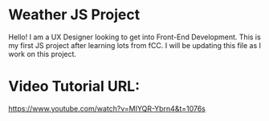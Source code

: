 # Weather JS Project 

Hello! I am a UX Designer looking to get into Front-End Development. This is my first JS project after learning lots from fCC.
I will be updating this file as I work on this project. 

# Video Tutorial URL: 
https://www.youtube.com/watch?v=MIYQR-Ybrn4&t=1076s 
